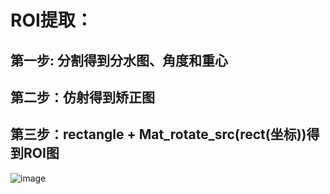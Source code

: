 # ROI提取：
## 第一步: 分割得到分水图、角度和重心
## 第二步：仿射得到矫正图
## 第三步：rectangle + Mat_rotate_src(rect(坐标))得到ROI图
![image]()
